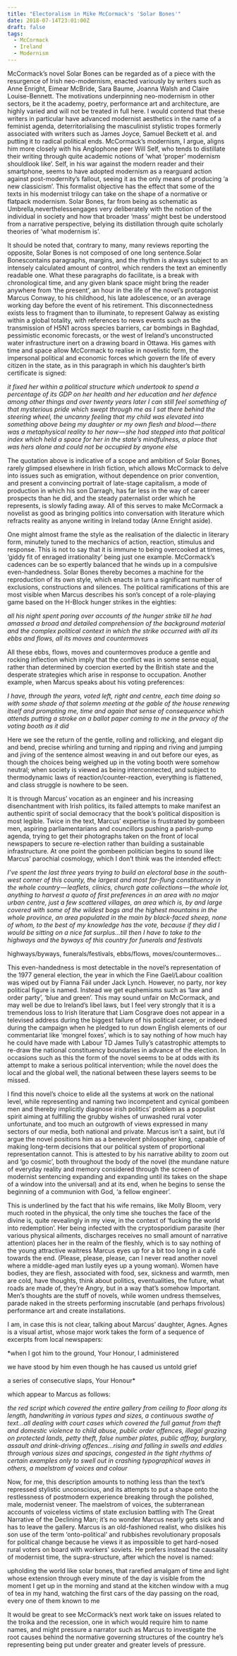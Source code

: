 ```yaml
---
title: "Electoralism in Mike McCormack's 'Solar Bones'"
date: 2018-07-14T23:01:00Z
draft: false
tags:
  - McCormack
  - Ireland
  - Modernism
---
```

McCormack’s novel Solar Bones can be regarded as of a piece with the resurgence of Irish neo-modernism, enacted variously by writers such as Anne Enright, Eimear McBride, Sara Baume, Joanna Walsh and Claire Louise-Bennett. The motivations underpinning neo-modernism in other sectors, be it the academy, poetry, performance art and architecture, are highly varied and will not be treated in full here. I would contend that these writers in particular have advanced modernist aesthetics in the name of a feminist agenda, deterritorialising the masculinist stylistic tropes formerly associated with writers such as James Joyce, Samuel Beckett et al. and putting it to radical political ends. McCormack’s modernism, I argue, aligns him more closely with his Anglophone peer Will Self, who tends to distillate their writing through quite academic notions of ‘what ‘proper’ modernism shouldlook like’. Self, in his war against the modern reader and their smartphone, seems to have adopted modernism as a rearguard action against post-modernity’s fallout, seeing it as the only means of producing ‘a new classicism’. This formalist objective has the effect that some of the texts in his modernist trilogy can take on the shape of a normative or flatpack modernism. Solar Bones, far from being as schematic as Umbrella,neverthelessengages very deliberately with the notion of the individual in society and how that broader ‘mass’ might best be understood from a narrative perspective, belying its distillation through quite scholarly theories of ‘what modernism is’.

It should be noted that, contrary to many, many reviews reporting the opposite, Solar Bones is not composed of one long sentence.Solar Bonescontains paragraphs, margins, and the rhythm is always subject to an intensely calculated amount of control, which renders the text an eminently readable one. What these paragraphs do facilitate, is a break with chronological time, and any given blank space might bring the reader anywhere from ‘the present’, an hour in the life of the novel’s protagonist Marcus Conway, to his childhood, his late adolescence, or an average working day before the event of his retirement. This disconnectedness exists less to fragment than to illuminate, to represent Galway as existing within a global totality, with references to news events such as the transmission of H5N1 across species barriers, car bombings in Baghdad, pessimistic economic forecasts, or the west of Ireland’s unconstructed water infrastructure inert on a drawing board in Ottawa. His games with time and space allow McCormack to realise in novelistic form, the impersonal political and economic forces which govern the life of every citizen in the state, as in this paragraph in which his daughter’s birth certificate is signed:

*it fixed her within a political structure which undertook to spend a percentage of its GDP on her health and her education and her defence among other things and over twenty years later I can still feel something of that mysterious pride which swept through me as I sat there behind the steering wheel, the uncanny feeling that my child was elevated into something above being my daughter or my own flesh and blood — there was a metaphysical reality to her now — she had stepped into that political index which held a space for her in the state’s mindfulness, a place that was hers alone and could not be occupied by anyone else*

The quotation above is indicative of a scope and ambition of Solar Bones, rarely glimpsed elsewhere in Irish fiction, which allows McCormack to delve into issues such as emigration, without dependence on prior convention, and present a convincing portrait of late-stage capitalism, a mode of production in which his son Darragh, has far less in the way of career prospects than he did, and the steady paternalist order which he represents, is slowly fading away. All of this serves to make McCormack a novelist as good as bringing politics into conversation with literature which refracts reality as anyone writing in Ireland today (Anne Enright aside).

One might almost frame the style as the realisation of the dialectic in literary form, minutely tuned to the mechanics of action, reaction, stimulus and response. This is not to say that it is immune to being overcooked at times, ‘giddy fit of enraged irrationality’ being just one example. McCormack’s cadences can be so expertly balanced that he winds up in a compulsive even-handedness. Solar Bones thereby becomes a machine for the reproduction of its own style, which enacts in turn a significant number of exclusions, constructions and silences. The political ramifications of this are most visible when Marcus describes his son’s concept of a role-playing game based on the H-Block hunger strikes in the eighties:

*all his night spent poring over accounts of the hunger strike till he had amassed a broad and detailed comprehension of the background material and the complex political context in which the strike occurred with all its ebbs and flows, all its moves and countermoves*

All these ebbs, flows, moves and countermoves produce a gentle and rocking inflection which imply that the conflict was in some sense equal, rather than determined by coercion exerted by the British state and the desperate strategies which arise in response to occupation. Another example, when Marcus speaks about his voting preferences:

*I have, through the years, voted left, right and centre, each time doing so with some shade of that solemn meeting at the gable of the house renewing itself and prompting me, time and again that sense of consequence which attends putting a stroke on a ballot paper coming to me in the prvacy of the voting booth as it did*

Here we see the return of the gentle, rolling and rollicking, and elegant dip and bend, precise whirling and turning and ripping and riving and jumping and jiving of the sentence almost weaving in and out before our eyes, as though the choices being weighed up in the voting booth were somehow neutral; when society is viewed as being interconnected, and subject to thermodynamic laws of reaction/counter-reaction, everything is flattened, and class struggle is nowhere to be seen.

It is through Marcus’ vocation as an engineer and his increasing disenchantment with Irish politics, its failed attempts to make manifest an authentic spirit of social democracy that the book’s political disposition is most legible. Twice in the text, Marcus’ expertise is frustrated by gombeen men, aspiring parliamentarians and councillors pushing a parish-pump agenda, trying to get their photographs taken on the front of local newspapers to secure re-election rather than building a sustainable infrastructure. At one point the gombeen politician begins to sound like Marcus’ parochial cosmology, which I don’t think was the intended effect:

*I’ve spent the last three years trying to build an electoral base in the south-west corner of this county, the largest and most far-flung constituency in the whole country — leaflets, clinics, church gate collections — the whole lot, anything to harvest a quota of first preferences in an area with no major urban centre, just a few scattered villages, an area which is, by and large covered with some of the wildest bogs and the highest mountains in the whole province, an area populated in the main by black-faced sheep, none of whom, to the best of my knowledge has the vote, because if they did I would be sitting on a nice fat surplus…till then I have to take to the highways and the byways of this country for funerals and festivals*

highways/byways, funerals/festivals, ebbs/flows, moves/countermoves…


This even-handedness is most detectable in the novel’s representation of the 1977 general election, the year in which the Fine Gael/Labour coalition was wiped out by Fianna Fáil under Jack Lynch. However, no party, nor key political figure is named. Instead we get euphemisms such as ‘law and order party’, ‘blue and green’. This may sound unfair on McCormack, and may well be due to Ireland’s libel laws, but I feel very strongly that it is a tremendous loss to Irish literature that Liam Cosgrave does not appear in a televised address during the biggest failure of his political career, or indeed during the campaign when he pledged to run down English elements of our commentariat like ‘mongrel foxes’, which is to say nothing of how much hay he could have made with Labour TD James Tully’s catastrophic attempts to re-draw the national constituency boundaries in advance of the election. In occasions such as this the form of the novel seems to be at odds with its attempt to make a serious political intervention; while the novel does the local and the global well, the national between these layers seems to be missed.

I find this novel’s choice to elide all the systems at work on the national level, while representing and naming two incompetent and cynical gombeen men and thereby implicitly diagnose irish politics’ problem as a populist spirit aiming at fulfilling the grubby wishes of unwashed rural voter unfortunate, and too much an outgrowth of views expressed in many sectors of our media, both national and private. Marcus isn’t a saint, but i’d argue the novel positions him as a benevolent philosopher king, capable of making long-term decisions that our political system of proportional representation cannot. This is attested to by his narrative ability to zoom out and ‘go cosmic’, both throughout the body of the novel (the mundane nature of everyday reality and memory considered through the screen of modernist sentencing expanding and expanding until its takes on the shape of a window into the universal) and at its end, when he begins to sense the beginning of a communion with God, ‘a fellow engineer’.

This is underlined by the fact that his wife remains, like Molly Bloom, very much rooted in the physical, the only time she touches the face of the divine is, quite revealingly in my view, in the context of ‘fucking the world into redemption’. Her being infected with the cryptosporidium parasite (her various physical ailments, discharges receives no small amount of narrative attention) places her in the realm of the fleshly, which is to say nothing of the young attractive waitress Marcus eyes up for a bit too long in a café towards the end. (Please, please, please, can I never read another novel where a middle-aged man lustily eyes up a young woman). Women have bodies, they are flesh, associated with food, sex, sickness and warmth, men are cold, have thoughts, think about politics, eventualities, the future, what roads are made of, they’re Angry, but in a way that’s somehow Important. Men’s thoughts are the stuff of novels, while women undress themselves, parade naked in the streets performing inscrutable (and perhaps frivolous) performance art and create installations.

I am, in case this is not clear, talking about Marcus’ daughter, Agnes. Agnes is a visual artist, whose major work takes the form of a sequence of excerpts from local newspapers:

*when I got him to the ground, Your Honour, I administered

we have stood by him even though he has caused us untold grief

a series of consecutive slaps, Your Honour*

which appear to Marcus as follows:

*the red script which covered the entire gallery from ceiling to floor along its length, handwriting in various types and sizes, a continuous swathe of text…all dealing with court cases which covered the full gamut from theft and domestic violence to child abuse, public order offences, illegal grazing on protected lands, petty theft, false number plates, public affray, burglary, assault and drink-driving offences…rising and falling in swells and eddies through various sizes and spacings, congested in the tight rhythms of certain examples only to swell out in crashing typographical waves in others, a maelstrom of voices and colour*

Now, for me, this description amounts to nothing less than the text’s repressed stylistic unconscious, and its attempts to put a shape onto the restlessness of postmodern experience breaking through the polished, male, modernist veneer. The maelstrom of voices, the subterranean accounts of voiceless victims of state exclusion battling with The Great Narrative of the Declining Man; it’s no wonder Marcus nearly gets sick and has to leave the gallery. Marcus is an old-fashioned realist, who dislikes his son use of the term ‘onto-political’ and rubbishes revolutionary proposals for political change because he views it as impossible to get hard-nosed rural voters on board with workers’ soviets. He prefers instead the causality of modernist time, the supra-structure, after which the novel is named:

upholding the world like solar bones, that rarefied amalgam of time and light whose extension through every minute of the day is visible from the moment I get up in the morning and stand at the kitchen window with a mug of tea in my hand, watching the first cars of the day passing on the road, every one of them known to me

It would be great to see McCormack’s next work take on issues related to the troika and the recession, one in which would require him to name names, and might pressure a narrator such as Marcus to investigate the root causes behind the normative governing structures of the country he’s representing being put under greater and greater levels of pressure.